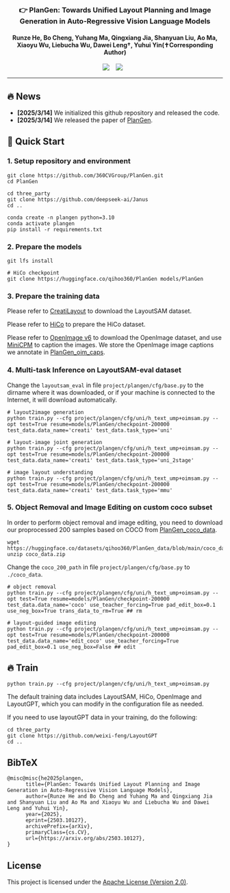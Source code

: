 

### <div align="center">👉 PlanGen: Towards Unified Layout Planning and Image Generation in Auto-Regressive Vision Language Models<div> 
<!-- ### <div align="center"> 💥 Arxiv 2025！ <div>  -->
#### <div align="center"> Runze He, Bo Cheng, Yuhang Ma, Qingxiang Jia,  Shanyuan Liu, Ao Ma, Xiaoyu Wu, Liebucha Wu, Dawei Leng†, Yuhui Yin(✝Corresponding Author) <div>

<div align="center">
  <a href="https://360cvgroup.github.io/PlanGen/"><img src="https://img.shields.io/static/v1?label=Project%20Page&message=Github&color=blue&logo=github-pages"></a> &ensp;
  <a href="https://arxiv.org/abs/2410.14324"><img src="https://img.shields.io/static/v1?label=Paper&message=Arxiv:PlanGen&color=red&logo=arxiv"></a> &ensp;
  <!-- <a href=""><img src="https://img.shields.io/static/v1?label=App&message=ComfyUI&&color=green"></a> &ensp; -->
</div>

---
## 🔥 News 
- **[2025/3/14]** We initialized this github repository and released the code.
- **[2025/3/14]** We released the paper of [PlanGen](https://arxiv.org/abs/2410.14324).

<!-- ## 🕓 Schedules
- **[Temporary uncertainty]** We plan to release the 2nd generation HiCo(more lightweight). -->

<!-- ## 💻 Quick Demos
Image demos can be found on the [HiCo](https://360cvgroup.github.io/HiCo_T2I/). Some of them are contributed by the community. You can customize your own personalized generation using the following reasoning code. -->

## 🔧 Quick Start
<!-- ### 0. Experimental environment -->
<!-- We tested our inference code on a machine with a 24GB 3090 GPU and CUDA environment version 12.1. -->

### 1. Setup repository and environment
```
git clone https://github.com/360CVGroup/PlanGen.git
cd PlanGen

cd three_party
git clone https://github.com/deepseek-ai/Janus
cd ..

conda create -n plangen python=3.10
conda activate plangen
pip install -r requirements.txt
```
### 2. Prepare the models
```
git lfs install

# HiCo checkpoint
git clone https://huggingface.co/qihoo360/PlanGen models/PlanGen
```
### 3. Prepare the training data

Please refer to [CreatiLayout](https://github.com/HuiZhang0812/CreatiLayout?tab=readme-ov-file#dataset) to download the LayoutSAM dataset.

Please refer to [HiCo](https://github.com/360CVGroup/HiCo_T2I) to prepare the HiCo dataset.

Please refer to [OpenImage v6](https://storage.googleapis.com/openimages/web/download.html) to download the OpenImage dataset, and use [MiniCPM](https://huggingface.co/openbmb/MiniCPM-V-2_6) to caption the images. We store the OpenImage image captions we annotate in [PlanGen_oim_caps](https://huggingface.co/datasets/qihoo360/PlanGen_data/blob/main/oim_caps.tgz).


### 4. Multi-task Inference on LayoutSAM-eval dataset

Change the `layoutsam_eval` in file `project/plangen/cfg/base.py` to the dirname where it was downloaded, or if your machine is connected to the Internet, it will download automatically.
```
# layout2image generation
python train.py --cfg project/plangen/cfg/uni/h_text_ump+oimsam.py --opt test=True resume=models/PlanGen/checkpoint-200000 test_data.data_name='creati' test_data.task_type='uni'

# layout-image joint generation
python train.py --cfg project/plangen/cfg/uni/h_text_ump+oimsam.py --opt test=True resume=models/PlanGen/checkpoint-200000 test_data.data_name='creati' test_data.task_type='uni_2stage'

# image layout understanding
python train.py --cfg project/plangen/cfg/uni/h_text_ump+oimsam.py --opt test=True resume=models/PlanGen/checkpoint-200000 test_data.data_name='creati' test_data.task_type='mmu'
```

### 5. Object Removal and Image Editing on custom coco subset

In order to perform object removal and image editing, you need to download our proprocessed 200 samples based on COCO from [PlanGen_coco_data](https://huggingface.co/datasets/qihoo360/PlanGen_data/blob/main/coco_data.zip).
```
wget https://huggingface.co/datasets/qihoo360/PlanGen_data/blob/main/coco_data.zip
unzip coco_data.zip
```
Change the `coco_200_path` in file `project/plangen/cfg/base.py` to `./coco_data`.
```
# object removal
python train.py --cfg project/plangen/cfg/uni/h_text_ump+oimsam.py --opt test=True resume=models/PlanGen/checkpoint-200000 test_data.data_name='coco' use_teacher_forcing=True pad_edit_box=0.1 use_neg_box=True trans_data_to_rm=True ## rm

# layout-guided image editing
python train.py --cfg project/plangen/cfg/uni/h_text_ump+oimsam.py --opt test=True resume=models/PlanGen/checkpoint-200000 test_data.data_name='edit_coco' use_teacher_forcing=True pad_edit_box=0.1 use_neg_box=False ## edit
```

## 🔥 Train

```
python train.py --cfg project/plangen/cfg/uni/h_text_ump+oimsam.py
```
The default training data includes LayoutSAM, HiCo, OpenImage and LayoutGPT, which you can modify in the configuration file as needed.

If you need to use layoutGPT data in your training, do the following:
```
cd three_party
git clone https://github.com/weixi-feng/LayoutGPT
cd ..
```

## BibTeX
```
@misc@misc{he2025plangen,
      title={PlanGen: Towards Unified Layout Planning and Image Generation in Auto-Regressive Vision Language Models}, 
      author={Runze He and Bo Cheng and Yuhang Ma and Qingxiang Jia and Shanyuan Liu and Ao Ma and Xiaoyu Wu and Liebucha Wu and Dawei Leng and Yuhui Yin},
      year={2025},
      eprint={2503.10127},
      archivePrefix={arXiv},
      primaryClass={cs.CV},
      url={https://arxiv.org/abs/2503.10127}, 
}
```
## License
This project is licensed under the [Apache License (Version 2.0)](https://github.com/modelscope/modelscope/blob/master/LICENSE).

